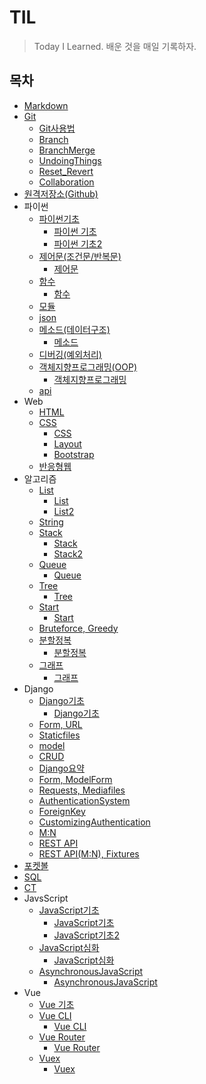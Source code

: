 # TIL

> Today I Learned. 배운 것을 매일 기록하자.



## 목차

- [Markdown](./Markdown/Markdown사용법.md)
- [Git](./Git)
  - [Git사용법](./Git/Git사용법.md)
  - [Branch](./Git/Branch.md)
  - [BranchMerge](./Git/BranchMerge.md)
  - [UndoingThings](./Git/UndoingThings.md)
  - [Reset_Revert](./Git/Reset_Revert.md)
  - [Collaboration](./Git/Collaboration.md)
- [원격저장소(Github)](./원격저장소(Github)/Github_활용법.md)
- 파이썬
  - [파이썬기초](./파이썬/파이썬기초)
    - [파이썬 기초](./파이썬/파이썬기초/파이썬기초.md)
    - [파이썬 기초2](./파이썬/파이썬기초/파이썬기초2.md)
  - [제어문(조건문/반복문)](./파이썬/제어문)
    - [제어문](./파이썬/제어문/제어문.md)
  - [함수](./파이썬/함수)
    - [함수](./파이썬/함수/함수.md)
  - [모듈](./파이썬/모듈/모듈.md)
  - [json](./파이썬/json/json.md)
  - [메소드(데이터구조)](./파이썬/메소드)
    - [메소드](./파이썬/메소드/메소드.md)
  - [디버깅(예외처리)](./파이썬/디버깅/디버깅.md)
  - [객체지향프로그래밍(OOP)](./파이썬/객체지향프로그래밍)
    - [객체지향프로그래밍](./파이썬/객체지향프로그래밍/객체지향프로그래밍.md)
  - [api](./파이썬/api/api.md)
- Web
  - [HTML](./Web/HTML/HTML.md)
  - [CSS](./Web/CSS)
    - [CSS](./Web/CSS/CSS.md)
    - [Layout](./Web/CSS/Layout.md)
    - [Bootstrap](./Web/CSS/Bootstrap.md)
  - [반응형웹](./Web/반응형웹/반응형웹.md)
- 알고리즘
  - [List](./알고리즘/List)
    - [List](./알고리즘/List/List.md)
    - [List2](./알고리즘/List/List2.md)
  - [String](./알고리즘/String/String.md)
  - [Stack](./알고리즘/Stack)
    - [Stack](./알고리즘/Stack/Stack.md)
    - [Stack2](./알고리즘/Stack/Stack2.md)
  - [Queue](./알고리즘/Queue)
    - [Queue](./알고리즘/Queue/Queue.md)
  - [Tree](./알고리즘/Tree)
    - [Tree](./알고리즘/Tree/Tree.md)
  - [Start](./알고리즘/Start)
    - [Start](./알고리즘/Start/Start.md)
  - [Bruteforce, Greedy](./알고리즘/Bruteforce_Greedy)
  - [분할정복](./알고리즘/분할정복)
    - [분할정복](./알고리즘/분할정복/분할정복.md)
  - [그래프](알고리즘/그래프)
    - [그래프](./알고리즘/그래프/그래프.md)
- Django
  - [Django기초](./Django/Django기초)
    - [Django기초](./Django/Django기초/Django기초.md)
  - [Form, URL](./Django/Form,URL/Form,URL.md)
  - [Staticfiles](./Django/Static_files/Static_files.md)
  - [model](./Django/model/Model.md)
  - [CRUD](./Django/CRUD/CRUD.md)
  - [Django요약](./Django/Django요약/Django요약.md)
  - [Form, ModelForm](./Django/Form_ModelForm/Form_ModelForm.md)
  - [Requests, Mediafiles](./Django/Requests_Mediafiles/Requests_Mediafiles.md)
  - [AuthenticationSystem](./Django/AuthenticationSystem/AuthenticationSystem.md)
  - [ForeignKey](./Django/Foreignkey/ForeignKey.md)
  - [CustomizingAuthentication](./Django/CustomizingAuthentication/CustomizingAuthentication.md)
  - [M:N](./Django/M대N/M대N.md)
  - [REST API](./Django/RESTAPI/RESTAPI.md)
  - [REST API(M:N), Fixtures](./Django/RESTAPI(mtm)_Fixtures/RESTAPI(mtm)_Fixtures.md)
- [포켓볼](./포켓볼/포켓볼.md)
- [SQL](./SQL/SQL.md)
- [CT](./CT/CT.md)
- JavsScript
  - [JavaScript기초](./JavaScript/JavaScript기초)
    - [JavaScript기초](./JavaScript/JavaScript기초/JavaScript기초.md)
    - [JavaScript기초2](./JavaScript/JavaScript기초/JavaScript기초2.md)
  - [JavaScript심화](./JavaScript/JavaScript심화)
    - [JavaScript심화](./JavaScript/JavaScript심화/JavaScript심화.md)
  - [AsynchronousJavaScript](./JavaScript/AsynchronousJavaScript)
    - [AsynchronousJavaScript](./JavaScript/AsynchronousJavaScript/AsynchronousJavaScript.md)
- Vue
  - [Vue 기초](./Vue/Vue기초/Vue기초.md)
  - [Vue CLI](./Vue/VueCLI)
    - [Vue CLI](./Vue/VueCLI/VueCLI.md)
  - [Vue Router](./Vue/VueRouter)
    - [Vue Router](./Vue/VueRouter/VueRouter.md)
  - [Vuex](./Vue/Vuex)
    - [Vuex](./Vue/Vuex/Vuex.md)
